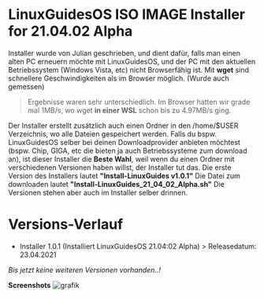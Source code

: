 # LinuxGuidesOS ISO IMAGE Installer for 21.04.02 Alpha
Installer wurde von Julian geschrieben, und dient dafür, falls man einen alten PC erneuern möchte mit LinuxGuidesOS, und der PC mit den aktuellen Betriebssystem (Windows Vista, etc) nicht Browserfähig ist. Mit **wget** sind schnellere Geschwindigkeiten als im Browser möglich. (Wurde auch gemessen) 
> Ergebnisse waren sehr unterschiedlich. Im Browser hatten wir grade mal 1MB/s, wo wget **in einer WSL** schon bis zu 4.97MB/s ging. 

Der Installer erstellt zusätzlich auch einen Ordner in den /home/$USER Verzeichnis, wo alle Dateien gespeichert werden. Falls du bspw. LinuxGuidesOS selber bei deinen Downloadprovider anbieten möchtest (bspw. Chip, GIGA, etc die bieten ja auch Betriebssysteme zum download an), ist dieser Installer die **Beste Wahl**, weil wenn du einen Ordner mit verschiedenen Versionen haben willst, der Installer tut das. Die erste Version des Installers lautet **"Install-LinuxGuides v1.0.1"**
Die Datei zum downloaden lautet **"Install-LinuxGuides_21_04_02_Alpha.sh"**
Die Versionen stehen aber auch im Installer selber drinnen.

# Versions-Verlauf

- Installer 1.0.1 (Installiert LinuxGuidesOS 21.04:02 Alpha) > Releasedatum: 23.04.2021

*Bis jetzt keine weiteren Versionen vorhanden..!*

**Screenshots**
![grafik](https://user-images.githubusercontent.com/81520713/115880864-78231680-a44b-11eb-9abc-3997c475ce9e.png)
